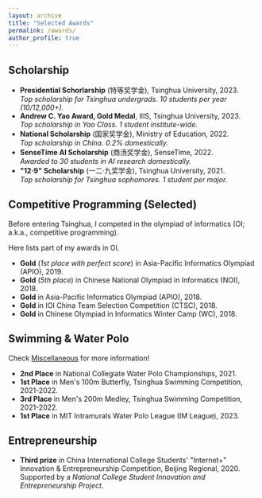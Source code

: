 ```yaml
---
layout: archive
title: "Selected Awards"
permalink: /awards/
author_profile: true
---
```


## Scholarship
* **Presidential Schorlarship** (特等奖学金), Tsinghua University, 2023.  
  *Top scholarship for Tsinghua undergrads. 10 students per year (10/12,000+).*
* **Andrew C. Yao Award, Gold Medal**, IIIS, Tsinghua University, 2023.  
  *Top scholarship in Yao Class. 1 student institute-wide.*
* **National Scholarship** (国家奖学金), Ministry of Education, 2022.  
  *Top scholarship in China. 0.2% domestically.*
* **SenseTime AI Scholarship** (商汤奖学金), SenseTime, 2022.  
  *Awarded to 30 students in AI research domestically.*
* **"12·9" Scholarship** (一二·九奖学金), Tsinghua University, 2021.  
  *Top scholarship for Tsinghua sophomores. 1 student per major.*

## Competitive Programming (Selected)
Before entering Tsinghua, I competed in the olympiad of informatics (OI; a.k.a., competitive programming).

Here lists part of my awards in OI.
* **Gold** (*1st place with perfect score*) in Asia-Pacific Informatics Olympiad (APIO), 2019.
* **Gold** (*5th place*) in Chinese National Olympiad in Informatics (NOI), 2018.
* **Gold** in Asia-Pacific Informatics Olympiad (APIO), 2018.
* **Gold** in IOI China Team Selection Competition (CTSC), 2018.
* **Gold** in Chinese Olympiad in Informatics Winter Camp (WC), 2018.

## Swimming & Water Polo
Check [Miscellaneous](../misc/) for more information!
* **2nd Place** in National Collegiate Water Polo Championships, 2021.
* **1st Place** in Men's 100m Butterfly, Tsinghua Swimming Competition, 2021-2022.
* **3rd Place** in Men's 200m Medley, Tsinghua Swimming Competition, 2021-2022.
* **1st Place** in MIT Intramurals Water Polo League (IM League), 2023.

## Entrepreneurship
* **Third prize** in China International College Students' "Internet+" Innovation & Entrepreneurship Competition, Beijing Regional, 2020.  
Supported by a *National College Student Innovation and Entrepreneurship Project*.
